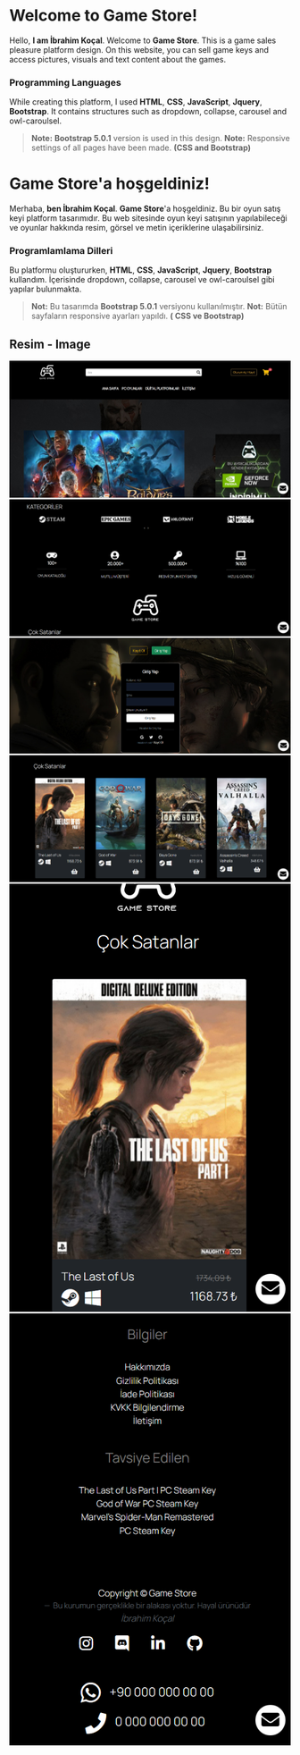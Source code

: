 
# Welcome to Game Store!
Hello, **I am İbrahim Koçal**. Welcome to **Game Store**. This is a game sales pleasure platform design. On this website, you can sell game keys and access pictures, visuals and text content about the games.

### Programming Languages
While creating this platform, I used **HTML**, **CSS**, **JavaScript**, **Jquery**, **Bootstrap**. It contains structures such as dropdown, collapse, carousel and owl-caroulsel.

> **Note:** **Bootstrap 5.0.1** version is used in this design.
> **Note:** Responsive settings of all pages have been made. **(CSS and Bootstrap)**
##
##
# Game Store'a hoşgeldiniz!
Merhaba, **ben İbrahim Koçal**. **Game Store**'a hoşgeldiniz. Bu bir oyun satış keyi platform tasarımıdır. Bu web sitesinde oyun keyi satışının yapılabileceği ve oyunlar hakkında resim, görsel ve metin içeriklerine ulaşabilirsiniz.

### Programlamlama Dilleri 
Bu platformu oluştururken, **HTML**, **CSS**, **JavaScript**, **Jquery**, **Bootstrap** kullandım. İçerisinde dropdown, collapse, carousel ve owl-caroulsel gibi yapılar bulunmakta.
> **Not:** Bu tasarımda **Bootstrap 5.0.1** versiyonu kullanılmıştır.
> **Not:** Bütün sayfaların responsive ayarları yapıldı. **( CSS ve Bootstrap)**

## Resim - Image
![Ana Sayfa - Home Page](readme_img/main.png)
![Kategoriler - Category](readme_img/category.png)
![Giriş/Kayıt Ol - Login/Register](readme_img/login.png)
![Çok Satanlar - Best Sellers](readme_img/games.png)
![Responsive 1](readme_img/response1.png)
![Responsive 2](readme_img/response2.png)
